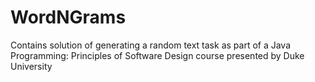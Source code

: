 # WordNGrams

Contains solution of generating a random text task as part of a Java Programming: Principles of Software Design course presented by Duke University
